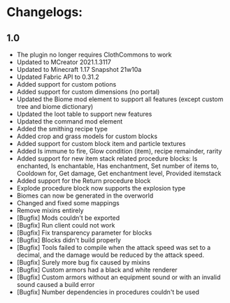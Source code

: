 # Changelogs:

## 1.0
* The plugin no longer requires ClothCommons to work
* Updated to MCreator 2021.1.3117
* Updated to Minecraft 1.17 Snapshot 21w10a
* Updated Fabric API to 0.31.2
* Added support for custom potions
* Added support for custom dimensions (no portal)
* Updated the Biome mod element to support all features (except custom tree and biome dictionary)
* Updated the loot table to support new features
* Updated the command mod element
* Added the smithing recipe type
* Added crop and grass models for custom blocks
* Added support for custom block item and particle textures
* Added Is immune to fire, Glow condition (item), recipe remainder, rarity
* Added support for new item stack related procedure blocks: Is enchanted, Is enchantable, Has enchantment, Set number of items to,
  Cooldown for, Get damage, Get enchantment level, Provided itemstack
* Added support for the Return procedure block
* Explode procedure block now supports the explosion type  
* Biomes can now be generated in the overworld
* Changed and fixed some mappings
* Remove mixins entirely
* [Bugfix] Mods couldn't be exported
* [Bugfix] Run client could not work
* [Bugfix] Fix transparency parameter for blocks
* [Bugfix] Blocks didn't build properly
* [Bugfix] Tools failed to compile when the attack speed was set to a decimal, and the damage would be reduced by the attack speed.
* [Bugfix] Surely more bug fix caused by mixins
* [Bugfix] Custom armors had a black and white renderer
* [Bugfix] Custom armors without an equipment sound or with an invalid sound caused a build error
* [Bugfix] Number dependencies in procedures couldn't be used